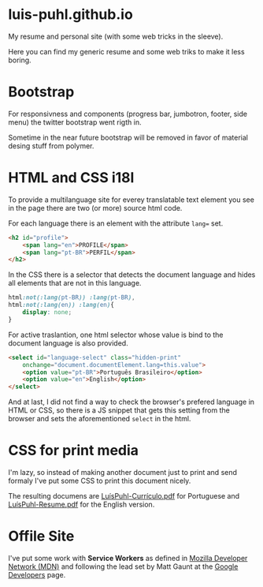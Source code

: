 # luis-puhl.github.io

My resume and personal site (with some web tricks in the sleeve).

Here you can find my generic resume and some web triks to make it less boring.

# Bootstrap

For responsivness and components (progress bar, jumbotron, footer, side menu) the twitter bootstrap went rigth in.

Sometime in the near future bootstrap will be removed in favor of material desing stuff from polymer.

# HTML and CSS i18l

To provide a multilanguage site for everey translatable text element you see in the page there are two (or more) source html code.

For each language there is an element with the attribute `lang=` set.

```html
<h2 id="profile">
	<span lang="en">PROFILE</span>
	<span lang="pt-BR">PERFIL</span>
</h2>
```

In the CSS there is a selector that detects the document language and hides all elements that are not in this language.

```css
html:not(:lang(pt-BR)) :lang(pt-BR),
html:not(:lang(en)) :lang(en){
	display: none;
}
```

For active traslantion, one html selector whose value is bind to the document language is also provided.

```html
<select id="language-select" class="hidden-print"
	onchange="document.documentElement.lang=this.value">
	<option value="pt-BR">Português Brasileiro</option>
	<option value="en">English</option>
</select>
```

And at last, I did not find a way to check the browser's prefered language in HTML or CSS, so there is a JS snippet that
gets this setting from the browser and sets the aforementioned `select` in the html.

# CSS for print media

I'm lazy, so instead of making another document just to print and send formaly I've put some CSS to print this document nicely.

The resulting documens are [LuísPuhl-Currículo.pdf](LuísPuhl-Currículo.pdf) for Portuguese and 
[LuísPuhl-Resume.pdf](LuísPuhl-Resume.pdf) for the English version. 

# Offile Site

I've put some work with **Service Workers** as defined in 
[Mozilla Developer Network (MDN)](https://developer.mozilla.org/en-US/docs/Web/API/Service_Worker_API)
and following the lead set by Matt Gaunt at the
[Google Developers](https://developers.google.com/web/fundamentals/getting-started/primers/service-workers) page.
